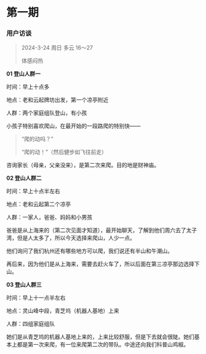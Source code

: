 # 第一期

### 用户访谈

> 2024-3-24 周日 多云 16～27
>
> 体感闷热

**01 登山人群一**

时间：早上十点多

地点：老和云起牌坊出发，第一个凉亭附近

人群：两个家庭组队登山，有小孩

小孩子特别喜欢爬山，在最开始的一段路爬的特别快——

> “爬的动吗？”
>
> “爬的动！”（然后健步如飞往前走）

咨询家长（母亲，父亲没来），是第二次来爬。目的地是财神庙。



**02 登山人群二**

时间：早上十点半左右

地点：老和云起第二个凉亭

人群：一家人，爸爸、妈妈和小男孩

爸爸是从上海来的（第二次见面才知道），最开始聊天，了解到他们周六去了太子湾，但是人太多了，所以今天选择来爬山，人少一点。

他们询问了我们杭州还有哪些地方可以爬，我们说还有半山和午潮山。

再后来，因为他们是从上海来，需要去赶火车了，所以后面在第三凉亭那边选择下山。



**03 登山人群三**

时间：早上十一点半左右

地点：灵山峰中段，青芝坞（机器人基地）上来

人群：四组家庭组队

她们是从青芝坞的机器人基地上来的，上来比较舒服，但是下去就会很陡。她们基本上都是第一次来爬，有一位来爬第二次的带队。中途还向我们科普山鸡椒。
